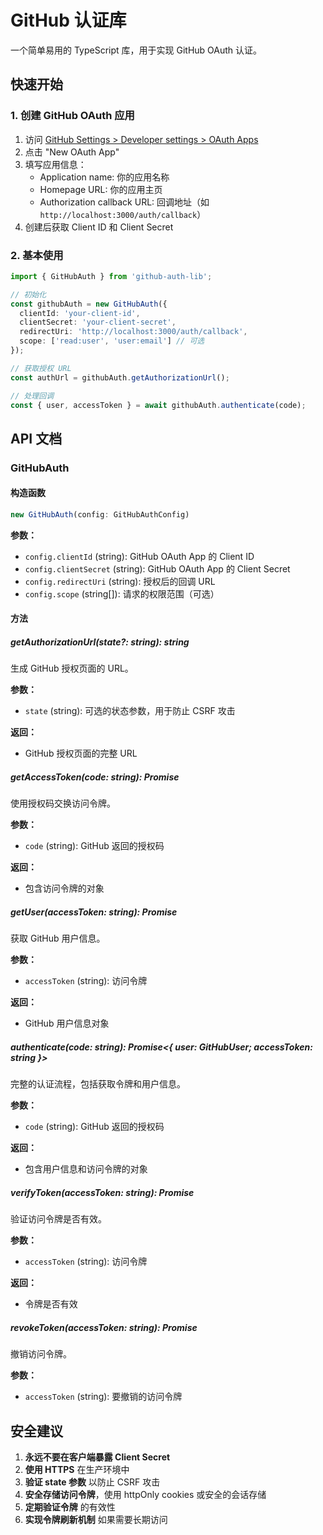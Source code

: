 # GitHub 认证库

一个简单易用的 TypeScript 库，用于实现 GitHub OAuth 认证。

## 快速开始

### 1. 创建 GitHub OAuth 应用

1. 访问 [GitHub Settings > Developer settings > OAuth Apps](https://github.com/settings/developers)
2. 点击 "New OAuth App"
3. 填写应用信息：
   - Application name: 你的应用名称
   - Homepage URL: 你的应用主页
   - Authorization callback URL: 回调地址（如 `http://localhost:3000/auth/callback`）
4. 创建后获取 Client ID 和 Client Secret

### 2. 基本使用

```typescript
import { GitHubAuth } from 'github-auth-lib';

// 初始化
const githubAuth = new GitHubAuth({
  clientId: 'your-client-id',
  clientSecret: 'your-client-secret',
  redirectUri: 'http://localhost:3000/auth/callback',
  scope: ['read:user', 'user:email'] // 可选
});

// 获取授权 URL
const authUrl = githubAuth.getAuthorizationUrl();

// 处理回调
const { user, accessToken } = await githubAuth.authenticate(code);
```

## API 文档

### GitHubAuth

#### 构造函数

```typescript
new GitHubAuth(config: GitHubAuthConfig)
```

**参数：**
- `config.clientId` (string): GitHub OAuth App 的 Client ID
- `config.clientSecret` (string): GitHub OAuth App 的 Client Secret
- `config.redirectUri` (string): 授权后的回调 URL
- `config.scope` (string[]): 请求的权限范围（可选）

#### 方法

##### getAuthorizationUrl(state?: string): string

生成 GitHub 授权页面的 URL。

**参数：**
- `state` (string): 可选的状态参数，用于防止 CSRF 攻击

**返回：**
- GitHub 授权页面的完整 URL

##### getAccessToken(code: string): Promise<TokenResponse>

使用授权码交换访问令牌。

**参数：**
- `code` (string): GitHub 返回的授权码

**返回：**
- 包含访问令牌的对象

##### getUser(accessToken: string): Promise<GitHubUser>

获取 GitHub 用户信息。

**参数：**
- `accessToken` (string): 访问令牌

**返回：**
- GitHub 用户信息对象

##### authenticate(code: string): Promise<{ user: GitHubUser; accessToken: string }>

完整的认证流程，包括获取令牌和用户信息。

**参数：**
- `code` (string): GitHub 返回的授权码

**返回：**
- 包含用户信息和访问令牌的对象

##### verifyToken(accessToken: string): Promise<boolean>

验证访问令牌是否有效。

**参数：**
- `accessToken` (string): 访问令牌

**返回：**
- 令牌是否有效

##### revokeToken(accessToken: string): Promise<void>

撤销访问令牌。

**参数：**
- `accessToken` (string): 要撤销的访问令牌


## 安全建议

1. **永远不要在客户端暴露 Client Secret**
2. **使用 HTTPS** 在生产环境中
3. **验证 state 参数** 以防止 CSRF 攻击
4. **安全存储访问令牌**，使用 httpOnly cookies 或安全的会话存储
5. **定期验证令牌** 的有效性
6. **实现令牌刷新机制** 如果需要长期访问